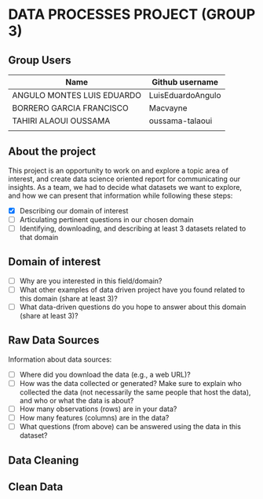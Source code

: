 # DATA PROCESSES PROJECT (GROUP 3)

   ## Group Users

| Name                      | Github username           |
|---------------------------|---------------------------|
| ANGULO MONTES LUIS EDUARDO| LuisEduardoAngulo         |
| BORRERO GARCIA FRANCISCO  | Macvayne                  |
| TAHIRI ALAOUI OUSSAMA     | oussama-talaoui           |
|                           |                           |

## About the project

This project is an opportunity to work on and explore a topic area of interest, and create data science oriented report for communicating our insights. As a team, we had to decide what datasets we want to explore, and how we can present that information while following these steps:

- [X] Describing our domain of interest
- [ ] Articulating pertinent questions in our chosen domain
- [ ] Identifying, downloading, and describing at least 3 datasets related to that domain

## Domain of interest

- [ ] Why are you interested in this field/domain?
- [ ] What other examples of data driven project have you found related to this domain (share at least 3)?
- [ ] What data-driven questions do you hope to answer about this domain (share at least 3)?

## Raw Data Sources

Information about data sources:

- [ ] Where did you download the data (e.g., a web URL)?
- [ ] How was the data collected or generated? Make sure to explain who collected the data (not necessarily the same people that host the data), and who or what the data is about?
- [ ] How many observations (rows) are in your data?
- [ ] How many features (columns) are in the data?
- [ ] What questions (from above) can be answered using the data in this dataset?

## Data Cleaning

## Clean Data
